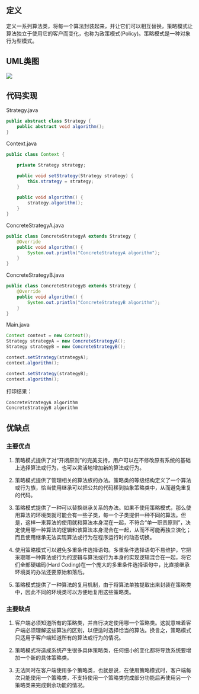 ## 定义

定义一系列算法类，将每一个算法封装起来，并让它们可以相互替换，策略模式让算法独立于使用它的客户而变化，也称为政策模式(Policy)。策略模式是一种对象行为型模式。


## UML类图

![](https://github.com/GeorgePengZhang/DesignPattern-Java/blob/master/img/Strategy/QQ%E6%88%AA%E5%9B%BE20190509140203.png)

## 代码实现

Strategy.java
``` java
public abstract class Strategy {
    public abstract void algorithm();
}
```

Context.java
``` java
public class Context {

    private Strategy strategy;

    public void setStrategy(Strategy strategy) {
        this.strategy = strategy;
    }

    public void algorithm() {
        strategy.algorithm();
    }
}
```

ConcreteStrategyA.java
``` java
public class ConcreteStrategyA extends Strategy {
    @Override
    public void algorithm() {
        System.out.println("ConcreteStrategyA algorithm");
    }
}

```

ConcreteStrategyB.java
``` java
public class ConcreteStrategyB extends Strategy {
    @Override
    public void algorithm() {
        System.out.println("ConcreteStrategyB algorithm");
    }
}
```

Main.java
``` java
Context context = new Context();
Strategy strategyA = new ConcreteStrategyA();
Strategy strategyB = new ConcreteStrategyB();

context.setStrategy(strategyA);
context.algorithm();

context.setStrategy(strategyB);
context.algorithm();
```

打印结果：
``` java
ConcreteStrategyA algorithm
ConcreteStrategyB algorithm
```

## 优缺点

### 主要优点

1. 策略模式提供了对“开闭原则”的完美支持，用户可以在不修改原有系统的基础上选择算法或行为，也可以灵活地增加新的算法或行为。

2. 策略模式提供了管理相关的算法族的办法。策略类的等级结构定义了一个算法或行为族，恰当使用继承可以把公共的代码移到抽象策略类中，从而避免重复的代码。

3. 策略模式提供了一种可以替换继承关系的办法。如果不使用策略模式，那么使用算法的环境类就可能会有一些子类，每一个子类提供一种不同的算法。但是，这样一来算法的使用就和算法本身混在一起，不符合“单一职责原则”，决定使用哪一种算法的逻辑和该算法本身混合在一起，从而不可能再独立演化；而且使用继承无法实现算法或行为在程序运行时的动态切换。

4. 使用策略模式可以避免多重条件选择语句。多重条件选择语句不易维护，它把采取哪一种算法或行为的逻辑与算法或行为本身的实现逻辑混合在一起，将它们全部硬编码(Hard Coding)在一个庞大的多重条件选择语句中，比直接继承环境类的办法还要原始和落后。

5. 策略模式提供了一种算法的复用机制，由于将算法单独提取出来封装在策略类中，因此不同的环境类可以方便地复用这些策略类。

### 主要缺点

1. 客户端必须知道所有的策略类，并自行决定使用哪一个策略类。这就意味着客户端必须理解这些算法的区别，以便适时选择恰当的算法。换言之，策略模式只适用于客户端知道所有的算法或行为的情况。

2. 策略模式将造成系统产生很多具体策略类，任何细小的变化都将导致系统要增加一个新的具体策略类。

3. 无法同时在客户端使用多个策略类，也就是说，在使用策略模式时，客户端每次只能使用一个策略类，不支持使用一个策略类完成部分功能后再使用另一个策略类来完成剩余功能的情况。